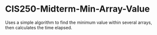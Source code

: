 # CIS250-Midterm-Min-Array-Value
Uses a simple algorithm to find the minimum value within several arrays, then calculates the time elapsed.
